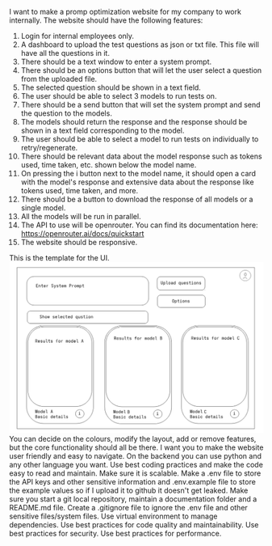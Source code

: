 I want to make a promp optimization website for my company to work internally.
The website should have the following features:
1. Login for internal employees only.
2. A dashboard to upload the test questions as json or txt file. This file will have all the questions in it.
3. There should be a text window to enter a system prompt. 
4. There should be an options button that will let the user select a question from the uploaded file.
5. The selected question should be shown in a text field. 
6. The user should be able to select 3 models to run tests on.
7. There should be a send button that will set the system prompt and send the question to the models.
8. The models should return the response and the response should be shown in a text field corresponding to the model.
9. The user should be able to select a model to run tests on individually to retry/regenerate.
10. There should be relevant data about the model response such as tokens used, time taken, etc. shown below the model name.
11. On pressing the i button next to the model name, it should open a card with the model's response and extensive data about the response like tokens used, time taken, and more.
12. There should be a button to download the response of all models or a single model.
13. All the models will be run in parallel.
14. The API to use will be openrouter. You can find its documentation here: https://openrouter.ai/docs/quickstart 
15. The website should be responsive.

This is the template for the UI.
![alt text](image.png)
You can decide on the colours, modify the layout, add or remove features, but the core functionality should all be there.
I want you to make the website user friendly and easy to navigate.
On the backend you can use python and any other language you want. Use best coding practices and make the code easy to read and maintain.
Make sure it is scalable. Make a .env file to store the API keys and other sensitive information and .env.example file to store the example values so if I upload it to github it doesn't get leaked. Make sure you start a git local repository, maintain a documentation folder and a README.md file. Create a .gitignore file to ignore the .env file and other sensitive files/system files. Use virtual environment to manage dependencies. Use best practices for code quality and maintainability. Use best practices for security. Use best practices for performance. 